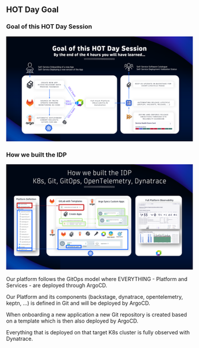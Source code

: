 ## HOT Day Goal

### Goal of this HOT Day Session

![Goal of HOT Day](../../../assets/images/02_02_goal_of_HOT_day.png)

### How we built the IDP

![How we built the IDP](../../../assets/images/02_01_built_the_idp.png)

Our platform follows the GitOps model where EVERYTHING - Platform and Services - are deployed through ArgoCD.

Our Platform and its components (backstage, dynatrace, opentelemetry, keptn, ...) is defined in Git and will be deployed by ArgoCD.

When onboarding a new application a new Git repository is created based on a template which is then also deployed by ArgoCD.

Everything that is deployed on that target K8s cluster is fully observed with Dynatrace.